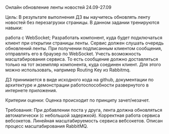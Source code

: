 Онлайн обновление ленты новостей
24.09-27.09

Цель:
В результате выполнения ДЗ вы научитесь обновлять ленту новостей без перезагрузки страницы. В данном задании тренируются навыки:

работа с WebSocket;
Разработать компонент, куда будет подключаться клиент при открытии страницы ленты. Сервис должен слушать очередь обновлений ленты. При получении подписанным клиентом сообщения, отправлять его в браузер по WebSocket. Учесть возможность масштабирования сервиса. То есть сообщение должно доставляться только на тот экземпляр компонента, куда соединен клиент. Для этого можно использовать, например Routing Key из Rabbitmq.

ДЗ принимается в виде исходного кода на github, документации по архитектуре и демонстрации работоспособности развернутого в интернете приложения.

Критерии оценки:
Оценка происходит по принципу зачет/незачет.

Требования: При добавлении поста у друга, лента должна обновляться автоматически (с небольшой задержкой). Корректная работа сервиса вебсокетов. Линейная масштабируемость сервиса вебсокетов. Описан процесс масштабирования RabbitMQ.

